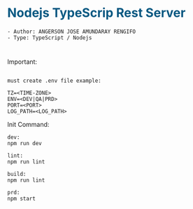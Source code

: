 <h1 style="color:#075982;font-weight:bold"> Nodejs TypeScrip Rest Server </h1>

```
- Author: ANGERSON JOSE AMUNDARAY RENGIFO
- Type: TypeScript / Nodejs
```
#

Important:
```

must create .env file example:

TZ=<TIME-ZONE>
ENV=<DEV|QA|PRD>
PORT=<PORT>
LOG_PATH=<LOG_PATH>

```

Init Command:

```
dev:
npm run dev

lint:
npm run lint

build:
npm run lint

prd:
npm start

```
